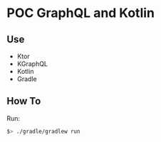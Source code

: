 # POC GraphQL and Kotlin

## Use

- Ktor
- KGraphQL
- Kotlin
- Gradle

## How To

Run:

```bash
$> ./gradle/gradlew run
```